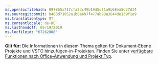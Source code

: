 ```yaml
---
ms.openlocfilehash: 897865a717cfa23c49b19d5cf1a9b68ea5d27d34
ms.sourcegitcommit: b468d71052a1b8a697f477ab23a3644de139f1e9
ms.translationtype: MT
ms.contentlocale: de-DE
ms.lasthandoff: 06/19/2019
ms.locfileid: "67262008"
---
```

  **Gilt für:** Die Informationen in diesem Thema gelten für Dokument\-Ebene Projekte und VSTO hinzufügen\-in-Projekten. Finden Sie unter [verfügbare Funktionen nach Office-Anwendung und Projekt Typ](../../vsto/features-available-by-office-application-and-project-type.md).
